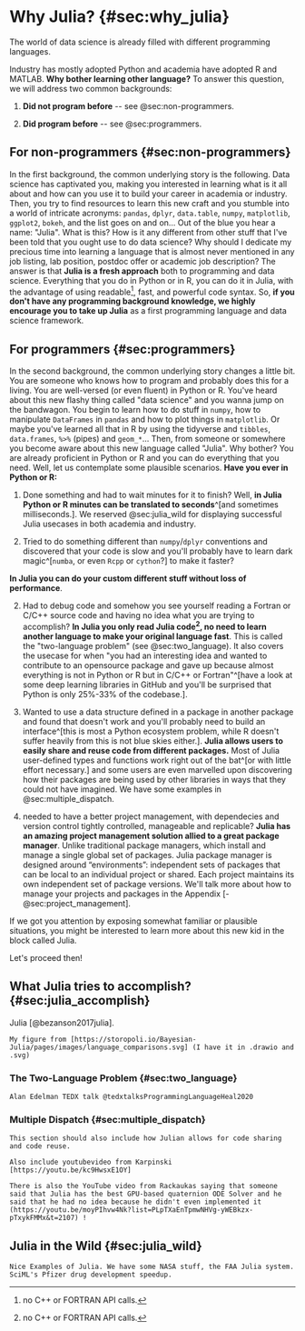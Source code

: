 # Why Julia? {#sec:why_julia}

The world of data science is already filled with different programming languages.

Industry has mostly adopted Python and academia have adopted R and MATLAB.
**Why bother learning other language?**
To answer this question, we will address two common backgrounds:

1. **Did not program before** -- see @sec:non-programmers.

2. **Did program before** -- see @sec:programmers.

## For non-programmers {#sec:non-programmers}

In the first background, the common underlying story is the following.
Data science has captivated you, making you interested in learning what is it all about and how can you use it to build your career in academia or industry.
Then, you try to find resources to learn this new craft and you stumble into a world of intricate acronyms: `pandas`, `dplyr`, `data.table`, `numpy`, `matplotlib`, `ggplot2`, `bokeh`, and the list goes on and on...
Out of the blue you hear a name: "Julia".
What is this?
How is it any different from other stuff that I've been told that you ought use to do data science?
Why should I dedicate my precious time into learning a language that is almost never mentioned in any job listing, lab position, postdoc offer or academic job description?
The answer is that **Julia is a fresh approach** both to programming and data science.
Everything that you do in Python or in R, you can do it in Julia, with the advantage of using readable[^readable], fast, and powerful code syntax.
So, **if you don't have any programming background knowledge, we highly encourage you to take up Julia** as a first programming language and data science framework.

## For programmers {#sec:programmers}

In the second background, the common underlying story changes a little bit.
You are someone who knows how to program and probably does this for a living.
You are well-versed (or even fluent) in Python or R.
You've heard about this new flashy thing called "data science" and you wanna jump on the bandwagon.
You begin to learn how to do stuff in `numpy`, how to manipulate `DataFrames` in `pandas` and how to plot things in `matplotlib`.
Or maybe you've learned all that in R by using the tidyverse and `tibbles`, `data.frames`, `%>%` (pipes) and `geom_*`...
Then, from someone or somewhere you become aware about this new language called "Julia".
Why bother?
You are already proficient in Python or R and you can do everything that you need.
Well, let us contemplate some plausible scenarios.
**Have you ever in Python or R:**

1. Done something and had to wait minutes for it to finish?
Well, **in Julia Python or R minutes can be translated to seconds**^[and sometimes milliseconds.].
We reserved @sec:julia_wild for displaying successful Julia usecases in both academia and industry.


1. Tried to do something different than `numpy`/`dplyr` conventions and discovered that your code is slow and you'll probably have to learn dark magic^[`numba`, or even `Rcpp` or `cython`?] to make it faster?

**In Julia you can do your custom different stuff without loss of performance**.

2. Had to debug code and somehow you see yourself reading a Fortran or C/C++ source code and having no idea what you are trying to accomplish?
**In Julia you only read Julia code[^readable], no need to learn another language to make your original language fast**.
This is called the "two-language problem" (see @sec:two_language).
It also covers the usecase for when "you had an interesting idea and wanted to contribute to an opensource package and gave up because almost everything is not in Python or R but in C/C++ or Fortran"^[have a look at some deep learning libraries in GitHub and you'll be surprised that Python is only 25%-33% of the codebase.].

3. Wanted to use a data structure defined in a package in another package and found that doesn't work and you'll probably need to build an interface^[this is most a Python ecosystem problem, while R doesn't suffer heavily from this is not blue skies either.].
**Julia allows users to easily share and reuse code from different packages.**
Most of Julia user-defined types and functions work right out of the bat^[or with little effort necessary.] and some users are even marvelled upon discovering how their packages are being used by other libraries in ways that they could not have imagined.
We have some examples in @sec:multiple_dispatch.

4. needed to have a better project management, with dependecies and version control tightly controlled, manageable and replicable?
**Julia has an amazing project management solution allied to a great package manager**.
Unlike traditional package managers, which install and manage a single global set of packages.
Julia package manager is designed around “environments”: independent sets of packages that can be local to an individual project or shared.
Each project maintains its own independent set of package versions.
We'll talk more about how to manage your projects and packages in the Appendix [-@sec:project_management].

If we got you attention by exposing somewhat familiar or plausible situations, you might be interested to learn more about this new kid in the block called Julia.

Let's proceed then!

## What Julia tries to accomplish? {#sec:julia_accomplish}

Julia [@bezanson2017julia].

```{=comment}
My figure from [https://storopoli.io/Bayesian-Julia/pages/images/language_comparisons.svg] (I have it in .drawio and .svg)
```

### The Two-Language Problem {#sec:two_language}

```{=comment}
Alan Edelman TEDX talk @tedxtalksProgrammingLanguageHeal2020
```

### Multiple Dispatch {#sec:multiple_dispatch}

```{=comment}
This section should also include how Julian allows for code sharing and code reuse.

Also include youtubevideo from Karpinski [https://youtu.be/kc9HwsxE1OY]

There is also the YouTube video from Rackaukas saying that someone said that Julia has the best GPU-based quaternion ODE Solver and he said that he had no idea because he didn't even implemented it (https://youtu.be/moyPIhvw4Nk?list=PLpTXaEnTpmwNHVg-yWEBkzx-pTxykFMMx&t=2107) !
```

## Julia in the Wild {#sec:julia_wild}

```{=comment}
Nice Examples of Julia. We have some NASA stuff, the FAA Julia system. SciML's Pfizer drug development speedup.
```

[^readable]: no C++ or FORTRAN API calls.
